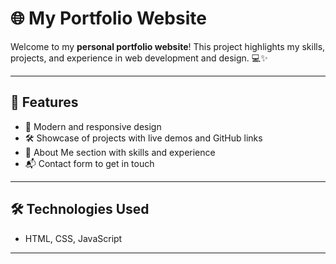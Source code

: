 # 🌐 My Portfolio Website

Welcome to my **personal portfolio website**! This project highlights my skills, projects, and experience in web development and design. 💻✨

---

## 🚀 Features

- 🎨 Modern and responsive design  
- 🛠 Showcase of projects with live demos and GitHub links  
- 👤 About Me section with skills and experience  
- 📬 Contact form to get in touch  

---

## 🛠 Technologies Used

- HTML, CSS, JavaScript

---


